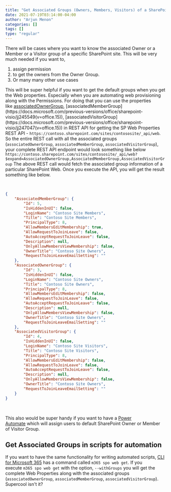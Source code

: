 ```yaml
---
title: "Get Associated Groups (Owners, Members, Visitors) of a SharePoint Site"
date: 2021-07-19T03:14:00-04:00
author: "Arjun Menon"
categories: []
tags: []
type: "regular"
---
```


There will be cases where you want to know the associated Owner or a
Member or a Visitor group of a specific SharePoint site. This will be
very much needed if you want to,

1.  assign permission
2.  to get the owners from the Owner Group.
3.  Or many many other use cases


This will be super helpful if you want to get the default groups when
you get the Web properties. Especially when you are automating web
provisioning along with the Permissions.
For doing that you can use the properties
like [associatedOwnerGroup](https://docs.microsoft.com/previous-versions/office/sharepoint-visio/jj245638(v=office.15)), [associatedMemberGroup](https://docs.microsoft.com/previous-versions/office/sharepoint-visio/jj245549(v=office.15)), [associatedVisitorGroup](https://docs.microsoft.com/previous-versions/office/sharepoint-visio/jj247047(v=office.15)) in
REST API for getting the SP Web Properties REST API
- `https://contoso.sharepoint.com/sites/contososite/_api/web`.
So the entire REST call with all the associated groups
(`associatedOwnerGroup`, `associatedMemberGroup`, `associatedVisitorGroup`), your complete REST API endpoint would look
something like below
`https://contoso.sharepoint.com/sites/contososite/_api/web?`
`$expand=AssociatedOwnerGroup,AssociatedMemberGroup,AssociatedVisitorGroup`
The above REST call would fetch the associated group information of a
particular SharePoint Web. Once you execute the API, you will get the
result something like below.
 
 

 
```json
{
    "AssociatedMemberGroup": {
        "Id": 5,
        "IsHiddenInUI": false,
        "LoginName": "Contoso Site Members",
        "Title": "Contoso Site Members",
        "PrincipalType": 8,
        "AllowMembersEditMembership": true,
        "AllowRequestToJoinLeave": false,
        "AutoAcceptRequestToJoinLeave": false,
        "Description": null,
        "OnlyAllowMembersViewMembership": false,
        "OwnerTitle": "Contoso Site Owners",
        "RequestToJoinLeaveEmailSetting": ""
    },
    "AssociatedOwnerGroup": {
        "Id": 3,
        "IsHiddenInUI": false,
        "LoginName": "Contoso Site Owners",
        "Title": "Contoso Site Owners",
        "PrincipalType": 8,
        "AllowMembersEditMembership": false,
        "AllowRequestToJoinLeave": false,
        "AutoAcceptRequestToJoinLeave": false,
        "Description": null,
        "OnlyAllowMembersViewMembership": false,
        "OwnerTitle": "Contoso Site Owners",
        "RequestToJoinLeaveEmailSetting": ""
    },
    "AssociatedVisitorGroup": {
        "Id": 4,
        "IsHiddenInUI": false,
        "LoginName": "Contoso Site Visitors",
        "Title": "Contoso Site Visitors",
        "PrincipalType": 8,
        "AllowMembersEditMembership": false,
        "AllowRequestToJoinLeave": false,
        "AutoAcceptRequestToJoinLeave": false,
        "Description": null,
        "OnlyAllowMembersViewMembership": false,
        "OwnerTitle": "Contoso Site Owners",
        "RequestToJoinLeaveEmailSetting": ""
    }
}
```
 

This also would be super handy if you want to have a [Power
Automate](https://flow.microsoft.com/) which will assign users to
default SharePoint Owner or Member of Visitor Group.
 
## Get Associated Groups in scripts for automation 

If you want to have the same functionality for writing automated
scripts, [CLI for Microsoft
365](https://pnp.github.io/cli-microsoft365/cmd/spo/web/web-get#options) has
a command called `m365 spo web get`. If you
execute `m365 spo web get` with
the option, `--withGroups` you
will get the complete Web Properties along with the associated groups
(`associatedOwnerGroup`, `associatedMemberGroup`, `associatedVisitorGroup`).
 
Supercool isn't it?
